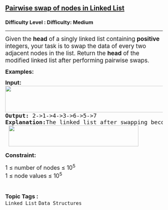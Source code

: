 <h2><a href="https://www.geeksforgeeks.org/problems/pairwise-swap-of-nodes-in-linkelist/1">Pairwise swap of nodes in Linked List</a></h2><h3>Difficulty Level : Difficulty: Medium</h3><hr><div class="problems_problem_content__Xm_eO"><p data-pm-slice="0 0 []"><span style="font-size: 14pt;">Given the <strong>head</strong> of a singly linked list containing <strong>positive</strong> integers, your task is to swap the data of every two adjacent nodes in the list. Return the <strong>head</strong> of the modified linked list after performing pairwise swaps.</span></p>
<p><span style="font-size: 18px;"><strong>Examples:</strong></span></p>
<pre><strong style="font-size: 18px; font-family: -apple-system, BlinkMacSystemFont, 'Segoe UI', Roboto, Oxygen, Ubuntu, Cantarell, 'Open Sans', 'Helvetica Neue', sans-serif;">Input:</strong><br><strong style="font-size: 18px; font-family: -apple-system, BlinkMacSystemFont, 'Segoe UI', Roboto, Oxygen, Ubuntu, Cantarell, 'Open Sans', 'Helvetica Neue', sans-serif;"><img src="https://media.geeksforgeeks.org/img-practice/prod/addEditProblem/906449/Web/Other/blobid2_1753967243.webp" width="527" height="85"></strong><br><span style="font-size: 18px;"><strong>Output: </strong>2-&gt;1-&gt;4-&gt;3-&gt;6-&gt;5-&gt;7<strong> <br>Explanation:</strong>The linked list after swapping becomes:<br> <img src="https://media.geeksforgeeks.org/img-practice/prod/addEditProblem/906449/Web/Other/blobid0_1753967379.webp" width="415" height="67"></span></pre>
<p><span style="font-size: 18px;"><strong>Constraint:</strong></span></p>
<p><span style="font-size: 18px;">1 ≤ number of nodes ≤ 10<sup>5</sup></span><br><span style="font-size: 18px;">1 ≤ node values ≤ 10<sup>5</sup></span></p></div><br><p><span style=font-size:18px><strong>Topic Tags : </strong><br><code>Linked List</code>&nbsp;<code>Data Structures</code>&nbsp;
